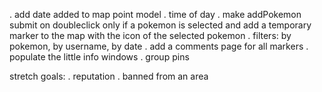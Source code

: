 . add date added to map point model
. time of day
. make addPokemon submit on doubleclick only if a pokemon is selected and add a temporary marker to the map with the icon of the selected pokemon
. filters: by pokemon, by username, by date
. add a comments page for all markers
. populate the little info windows
. group pins

stretch goals:
. reputation
. banned from an area
